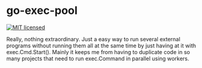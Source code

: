 # go-exec-pool

[![MIT
licensed](https://img.shields.io/badge/license-MIT-blue.svg)](https://raw.githubusercontent.com/tim-timpani/go-exec-pool/main/LICENSE)

Really, nothing extraordinary. Just a easy way to run 
several external programs without running them all at the 
same time by just having at it with exec.Cmd.Start(). Mainly it 
keeps me from having to duplicate code in so many projects 
that need to run exec.Command in parallel using workers.

